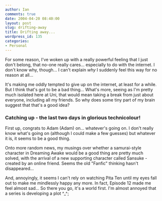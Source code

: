 ```yaml
---
author: Ian
comments: true
date: 2004-04-20 08:40:00
layout: post
slug: drifting-away
title: Drifting away...
wordpress_id: 135
categories:
- Personal
---
```


For some reason, I've woken up with a really powerful feeling that I just don't belong, that no-one really cares... especially to do with the internet.  I don't know why, though... I can't explain *why* I suddenly feel this way for no reason at all...  

It's making me oddly tempted to give up on the internet, at least for a while.  But I think that's got to be a bad thing... What's more, seeing as I'm pretty much isolated here at Uni, that would mean taking a break from just about everyone, including all my friends.  So why does some tiny part of my brain suggest that that's a good idea?  

### Catching up - the last two days in glorious technicolour!  

First up, congrats to Adam (Adam) on... whatever's going on.  I don't really know what's going on (although I could make a few guesses) but whatever it is, it seems to be a good thing.  

Onto more random news, my musings over whether a samurai-style character in Dreaming Awake would be a good thing are pretty much solved, with the arrival of a new supporting character called Sansuke - created by an online friend.  Seems the old "Fanfic" thinking hasn't disappeared...  

And, annoyingly, it seems I can't rely on watching Pita Ten until my eyes fall out to make me mindlessly happy any more.  In fact, Episode 12 made me feel almost sad...  So there you go, it's a world first.  I'm almost annoyed that a series is developing a plot ^_^;
